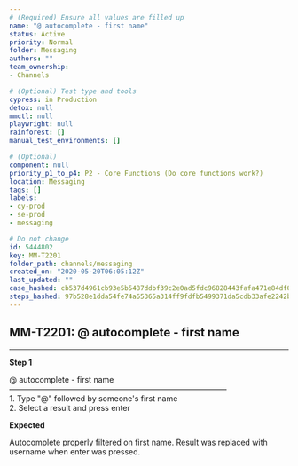 ```yaml
---
# (Required) Ensure all values are filled up
name: "@ autocomplete - first name"
status: Active
priority: Normal
folder: Messaging
authors: ""
team_ownership: 
- Channels

# (Optional) Test type and tools
cypress: in Production
detox: null
mmctl: null
playwright: null
rainforest: []
manual_test_environments: []

# (Optional)
component: null
priority_p1_to_p4: P2 - Core Functions (Do core functions work?)
location: Messaging
tags: []
labels: 
- cy-prod
- se-prod
- messaging

# Do not change
id: 5444802
key: MM-T2201
folder_path: channels/messaging
created_on: "2020-05-20T06:05:12Z"
last_updated: ""
case_hashed: cb537d4961cb93e5b5487ddbf39c2e0ad5fdc96828443fafa471e84df082b521c17ae765de8ea79f34a81e69b268cf00
steps_hashed: 97b528e1dda54fe74a65365a314ff9fdfb5499371da5cdb33afe2242b1f0d1854930e5852feef292c9215b752f5b7ef4
---
```


## MM-T2201: @ autocomplete - first name

---

**Step 1**

@ autocomplete - first name\
————————————————————————————\
1\. Type "@" followed by someone's first name\
2\. Select a result and press enter

**Expected**

Autocomplete properly filtered on first name. Result was replaced with username when enter was pressed.
